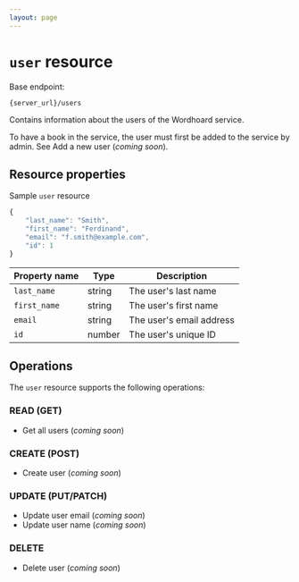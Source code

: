 ```yaml
---
layout: page
---
```

# `user` resource

Base endpoint:

```shell
{server_url}/users
```

Contains information about the users of the Wordhoard service.

To have a book in the service, the user must first be added to the service by admin. See Add a new user (*coming soon*).

## Resource properties

Sample `user` resource

```js
{
    "last_name": "Smith",
    "first_name": "Ferdinand",
    "email": "f.smith@example.com",
    "id": 1
}
```

| Property name | Type | Description |
| ------------- | ----------- | ----------- |
| `last_name` | string | The user's last name |
| `first_name` | string | The user's first name |
| `email` | string | The user's email address |
| `id` | number | The user's unique ID |

## Operations

The `user` resource supports the following operations:

### READ (GET)

* Get all users (*coming soon*)

### CREATE (POST)

* Create user (*coming soon*)

### UPDATE (PUT/PATCH)

* Update user email (*coming soon*)
* Update user name (*coming soon*)

### DELETE

* Delete user (*coming soon*)
